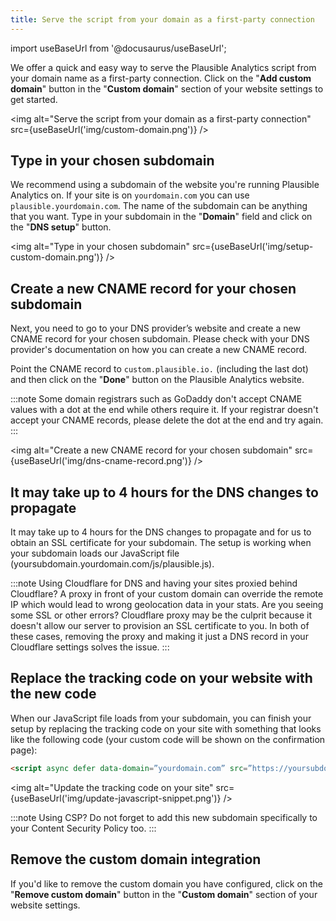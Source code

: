 ```yaml
---
title: Serve the script from your domain as a first-party connection
---
```


import useBaseUrl from '@docusaurus/useBaseUrl';

We offer a quick and easy way to serve the Plausible Analytics script from your domain name as a first-party connection. Click on the "**Add custom domain**" button in the "**Custom domain**" section of your website settings to get started.

<img alt="Serve the script from your domain as a first-party connection" src={useBaseUrl('img/custom-domain.png')} />

## Type in your chosen subdomain

We recommend using a subdomain of the website you're running Plausible Analytics on. If your site is on `yourdomain.com` you can use `plausible.yourdomain.com`. The name of the subdomain can be anything that you want. Type in your subdomain in the "**Domain**" field and click on the "**DNS setup**" button.

<img alt="Type in your chosen subdomain" src={useBaseUrl('img/setup-custom-domain.png')} />

## Create a new CNAME record for your chosen subdomain

Next, you need to go to your DNS provider’s website and create a new CNAME record for your chosen subdomain. Please check with your DNS provider's documentation on how you can create a new CNAME record.

Point the CNAME record to `custom.plausible.io.` (including the last dot) and then click on the "**Done**" button on the Plausible Analytics website. 

:::note
Some domain registrars such as GoDaddy don't accept CNAME values with a dot at the end while others require it. If your registrar doesn't accept your CNAME records, please delete the dot at the end and try again.
:::

<img alt="Create a new CNAME record for your chosen subdomain" src={useBaseUrl('img/dns-cname-record.png')} />

## It may take up to 4 hours for the DNS changes to propagate

It may take up to 4 hours for the DNS changes to propagate and for us to obtain an SSL certificate for your subdomain. The setup is working when your subdomain loads our JavaScript file (yoursubdomain.yourdomain.com/js/plausible.js).

:::note
Using Cloudflare for DNS and having your sites proxied behind Cloudflare? A proxy in front of your custom domain can override the remote IP which would lead to wrong geolocation data in your stats. Are you seeing some SSL or other errors? Cloudflare proxy may be the culprit because it doesn't allow our server to provision an SSL certificate to you. In both of these cases, removing the proxy and making it just a DNS record in your Cloudflare settings solves the issue.
:::

## Replace the tracking code on your website with the new code

When our JavaScript file loads from your subdomain, you can finish your setup by replacing the tracking code on your site with something that looks like the following code (your custom code will be shown on the confirmation page):

```html
<script async defer data-domain=”yourdomain.com” src=”https://yoursubdomain.yourdomain.com/js/index.js”></script> 
```

<img alt="Update the tracking code on your site" src={useBaseUrl('img/update-javascript-snippet.png')} />

:::note
Using CSP? Do not forget to add this new subdomain specifically to your Content Security Policy too.
:::

## Remove the custom domain integration

If you'd like to remove the custom domain you have configured, click on the "**Remove custom domain**" button in the "**Custom domain**" section of your website settings.
